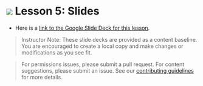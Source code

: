 
# ![](https://ga-dash.s3.amazonaws.com/production/assets/logo-9f88ae6c9c3871690e33280fcf557f33.png) Lesson 5: Slides
- Here is a [link to the Google Slide Deck for this lesson](https://docs.google.com/presentation/d/1U9ldN4lUkQWbhcESMzQ4Km7GsLauaBHVzcUZ0b4MoJc/edit?usp=sharing).

> Instructor Note: These slide decks are provided as a content baseline. You are encouraged to create a local copy and make changes or modifications as you see fit. 

> For permissions issues, please submit a pull request. For content suggestions, please submit an issue. See our [contributing guidelines](../../../../contributing.md) for more details.
